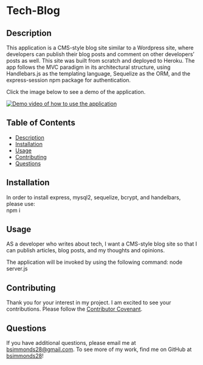 # Tech-Blog

## Description

This application is a CMS-style blog site similar to a Wordpress site, where developers can publish their blog posts and comment on other developers’ posts as well. This site was built  from scratch and deployed to Heroku. The app follows the MVC paradigm in its architectural structure, using Handlebars.js as the templating language, Sequelize as the ORM, and the express-session npm package for authentication.

Click the image below to see a demo of the application.

[![Demo video of how to use the application](./assets/app_screenshot.png)](https://youtu.be/9mhuOJFV21M)

## Table of Contents
- [Description](#description)
- [Installation](#installation)
- [Usage](#usage)
- [Contributing](#contributing)
- [Questions](#questions)

## Installation
In order to install express, mysql2, sequelize, bcrypt, and handelbars, please use:  
npm i

## Usage
AS a developer who writes about tech, I want a CMS-style blog site so that I can publish articles, blog posts, and my thoughts and opinions.

The application will be invoked by using the following command: 
node server.js

## Contributing
Thank you for your interest in my project. I am excited to see your contributions. Please follow the [Contributor Covenant](https://www.contributor-covenant.org/).

## Questions
If you have additional questions, please email me at bsimmonds28@gmail.com.
To see more of my work, find me on GitHub at [bsimmonds28](https://github.com/bsimmonds28)!

